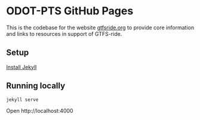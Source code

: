 # ODOT-PTS GitHub Pages
This is the codebase for the website [gtfsride.org](http://gtfsride.org) to provide core information and links to resources in support of GTFS-ride.

## Setup

[Install Jekyll](https://jekyllrb.com/docs/installation/)

## Running locally

    jekyll serve

Open http://localhost:4000